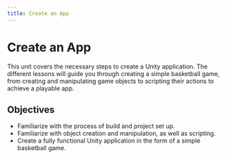 ```yaml
---
title: Create an App
---
```


# Create an App

This unit covers the necessary steps to create a Unity application. The different lessons will guide you through creating a simple basketball game, from creating and manipulating game objects to scripting their actions to achieve a playable app.

## Objectives

- Familiarize with the process of build and project set up.
- Familiarize with object creation and manipulation, as well as scripting.
- Create a fully functional Unity application in the form of a simple basketball game.